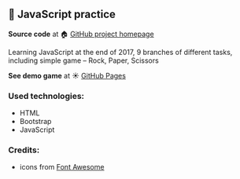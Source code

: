 ## :book: JavaScript practice

**Source code** at :house: [GitHub project homepage]( https://github.com/freefrogs/EX_JS)

Learning JavaScript at the end of 2017, 9 branches of different tasks, including simple game – Rock, Paper, Scissors

**See demo game** at :sunny: [GitHub Pages]( https://freefrogs.github.io/EX_JS/)

### Used technologies:
* HTML
* Bootstrap
* JavaScript

### Credits:
* icons from [Font Awesome](https://fontawesome.com/)
